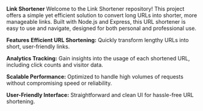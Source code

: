 **Link Shortener**
Welcome to the Link Shortener repository! This project offers a simple yet efficient solution to convert long URLs into shorter, more manageable links. Built with Node.js and Express, this URL shortener is easy to use and navigate, designed for both personal and professional use.

**Features**
**Efficient URL Shortening:** Quickly transform lengthy URLs into short, user-friendly links.


**Analytics Tracking:** Gain insights into the usage of each shortened URL, including click counts and visitor data.


**Scalable Performance:** Optimized to handle high volumes of requests without compromising speed or reliability.


**User-Friendly Interface:** Straightforward and clean UI for hassle-free URL shortening.
